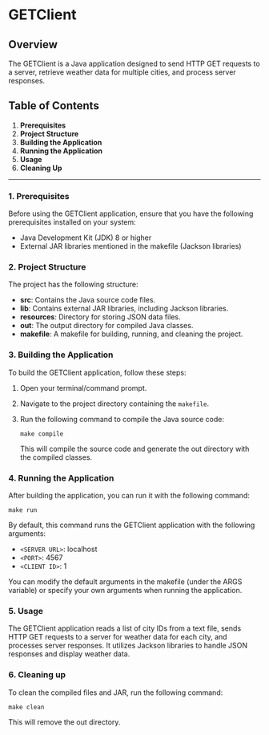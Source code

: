 # GETClient

## Overview

The GETClient is a Java application designed to send HTTP GET requests to a server, retrieve weather data for multiple cities, and process server responses.

## Table of Contents

1. **Prerequisites**
2. **Project Structure**
3. **Building the Application**
4. **Running the Application**
5. **Usage**
6. **Cleaning Up**

---

### 1. Prerequisites

Before using the GETClient application, ensure that you have the following prerequisites installed on your system:

- Java Development Kit (JDK) 8 or higher
- External JAR libraries mentioned in the makefile (Jackson libraries)

### 2. Project Structure

The project has the following structure:

- **src**: Contains the Java source code files.
- **lib**: Contains external JAR libraries, including Jackson libraries.
- **resources**: Directory for storing JSON data files.
- **out**: The output directory for compiled Java classes.
- **makefile**: A makefile for building, running, and cleaning the project.

### 3. Building the Application

To build the GETClient application, follow these steps:

1. Open your terminal/command prompt.
2. Navigate to the project directory containing the `makefile`.
3. Run the following command to compile the Java source code:

   ```shell
   make compile
   ```

   This will compile the source code and generate the out directory with the compiled classes.

### 4. Running the Application

After building the application, you can run it with the following command:

```shell
make run
```

By default, this command runs the GETClient application with the following arguments:

- `<SERVER URL>`: localhost
- `<PORT>`: 4567
- `<CLIENT ID>`: 1

You can modify the default arguments in the makefile (under the ARGS variable) or specify your own arguments when running the application.

### 5. Usage

The GETClient application reads a list of city IDs from a text file, sends HTTP GET requests to a server for weather data for each city, and processes server responses. It utilizes Jackson libraries to handle JSON responses and display weather data.

### 6. Cleaning up

To clean the compiled files and JAR, run the following command:

```shell
make clean
```

This will remove the out directory.

